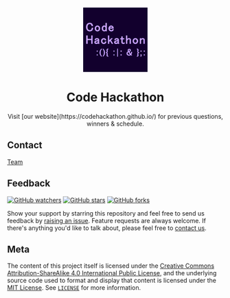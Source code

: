 <p align="center">
  <a href="https://codehackathon.github.io/" target="_blank">
    <img alt="Code Hackathon logo" title="CSI" src="assets/brand/main-logo-sq.png" width="150">
  </a>
</p>

<h1 align="center">Code Hackathon</h1>

<p align="center">
  Visit [our website](https://codehackathon.github.io/) for previous questions, winners & schedule.
</p>

## Contact

[Team](https://codehackathon.github.io/contact)

## Feedback

[![GitHub watchers](https://img.shields.io/github/watchers/codehackathon/codehackathon.github.io.svg?style=social&label=Watch)](https://github.com/codehackathon/codehackathon.github.io)
[![GitHub stars](https://img.shields.io/github/stars/codehackathon/codehackathon.github.io.svg?style=social&label=Star)](https://github.com/codehackathon/codehackathon.github.io)
[![GitHub forks](https://img.shields.io/github/forks/codehackathon/codehackathon.github.io.svg?style=social&label=Fork)](https://github.com/codehackathon/codehackathon.github.io)

Show your support by starring this repository and feel free to send us feedback by [raising an issue](https://github.com/codehackathon/codehackathon.github.io/issues/new). Feature requests are always welcome. If there's anything you'd like to talk about, please feel free to [contact us](https://codehackathon.github.io/contact).

## Meta

The content of this project itself is licensed under the [Creative Commons Attribution-ShareAlike 4.0 International Public License](https://creativecommons.org/licenses/by-sa/4.0/), and the underlying source code used to format and display that content is licensed under the [MIT License](https://opensource.org/licenses/MIT). See [`LICENSE`](https://github.com/codehackathon/codehackathon.github.io/blob/master/LICENSE) for more information.
